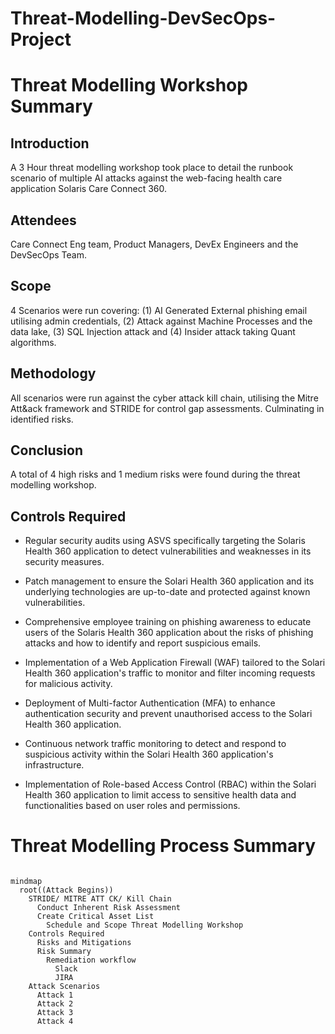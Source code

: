 # Threat-Modelling-DevSecOps-Project
# Threat Modelling Workshop Summary



## Introduction

A 3 Hour threat modelling workshop took place to detail the runbook scenario of multiple AI attacks against the web-facing health care application Solaris Care Connect 360.



## Attendees

Care Connect Eng team, Product Managers, DevEx Engineers and the DevSecOps Team.



## Scope

4 Scenarios were run covering: (1) AI Generated External phishing email utilising admin credentials, (2) Attack against Machine Processes and the data lake, (3) SQL Injection attack and (4) Insider attack taking Quant algorithms.



## Methodology

All scenarios were run against the cyber attack kill chain, utilising the Mitre Att&ack framework and STRIDE for control gap assessments. Culminating in identified risks. 



## Conclusion

A total of 4 high risks and 1 medium risks were found during the threat modelling workshop.



## Controls Required



- Regular security audits using ASVS specifically targeting the Solaris Health 360 application to detect vulnerabilities and weaknesses in its security measures.

- Patch management to ensure the Solari Health 360 application and its underlying technologies are up-to-date and protected against known vulnerabilities.

- Comprehensive employee training on phishing awareness to educate users of the Solaris Health 360 application about the risks of phishing attacks and how to identify and report suspicious emails.

- Implementation of a Web Application Firewall (WAF) tailored to the Solari Health 360 application's traffic to monitor and filter incoming requests for malicious activity.

- Deployment of Multi-factor Authentication (MFA) to enhance authentication security and prevent unauthorised access to the Solari Health 360 application.

- Continuous network traffic monitoring to detect and respond to suspicious activity within the Solari Health 360 application's infrastructure.

- Implementation of Role-based Access Control (RBAC) within the Solari Health 360 application to limit access to sensitive health data and functionalities based on user roles and permissions.



# Threat Modelling Process Summary
```mermaid

mindmap
  root((Attack Begins))
    STRIDE/ MITRE ATT CK/ Kill Chain
      Conduct Inherent Risk Assessment
      Create Critical Asset List
        Schedule and Scope Threat Modelling Workshop
    Controls Required
      Risks and Mitigations
      Risk Summary
        Remediation workflow
          Slack
          JIRA
    Attack Scenarios
      Attack 1
      Attack 2
      Attack 3
      Attack 4
      


